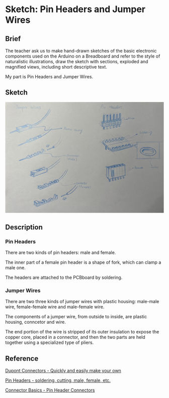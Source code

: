 # Sketch: Pin Headers and Jumper Wires

## Brief
The teacher ask us to make hand-drawn sketches of the basic electronic components used on the Arduino on a Breadboard and refer to the style of naturalistic illustrations, draw the sketch with sections, exploded and magnified views, including short descriptive text. 

My part is Pin Headers and Jumper Wires. 

## Sketch 
![picture description](./images/Sketch.jpg)

## Description
### Pin Headers
There are two kinds of pin headers: male and female.

The inner part of a female pin header is a shape of fork, which can clamp a male one.

The headers are attached to the PCBboard by soldering.

### Jumper Wires
There are two three kinds of jumper wires with plastic housing: male-male wire, female-female wire and male-female wire.

The components of a jumper wire, from outside to inside, are plastic housing, conncetor and wire.

The end portion of the wire is stripped of its outer insulation to expose the copper core, placed in a connector, and then the two parts are held together using a specialized type of pliers.

## Reference
[Dupont Connectors - Quickly and easily make your own](https://www.youtube.com/watch?v=jET1QTP1B7c)

[Pin Headers - soldering, cutting, male, female, etc.](https://www.youtube.com/watch?v=qz9Ryos1_GY)

[Connector Basics - Pin Header Connectors](https://learn.sparkfun.com/tutorials/connector-basics/pin-header-connectors)
